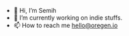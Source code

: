 - 👋 Hi, I’m Semih
- 🌱 I’m currently working on indie stuffs.
- 📫 How to reach me hello@oregen.io

<!---
devsemih/devsemih is a ✨ special ✨ repository because its `README.md` (this file) appears on your GitHub profile.
You can click the Preview link to take a look at your changes.
--->

